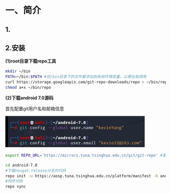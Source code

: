 # 一、简介

## 1.

## 2.安装

**(1)root目录下载repo工具**

```bash
mkdir ~/bin
PATH=~/bin:$PATH #将/bin目录下的文件都添加到系统环境变量，以便全局调用
curl https://storage.googleapis.com/git-repo-downloads/repo > ~/bin/repo#下载repo脚本，保存到~/bin目录下
chmod a+x ~/bin/repo
```



**(2)下载android 7.0源码**

首先配置git用户名和邮箱信息

![](ART虚拟机.assets/1694956593600.png)



```bash
export REPO_URL='https://mirrors.tuna.tsinghua.edu.cn/git/git-repo' #更换repo下载源
```

```bash
cd android-7.0
#下载nougat-release分支的代码
repo init -u https://aosp.tuna.tsinghua.edu.cn/platform/manifest -b android-7.0.0_r33
#同步代码
repo sync
```

